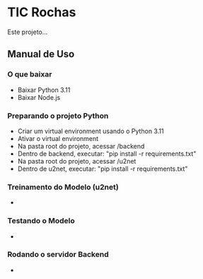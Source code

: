 # TIC Rochas

Este projeto...

## Manual de Uso

### O que baixar
- Baixar Python 3.11
- Baixar Node.js

### Preparando o projeto Python
- Criar um virtual environment usando o Python 3.11
- Ativar o virtual environment
- Na pasta root do projeto, acessar /backend
- Dentro de backend, executar: "pip install -r requirements.txt"
- Na pasta root do projeto, acessar /u2net
- Dentro de u2net, executar: "pip install -r requirements.txt"


### Treinamento do Modelo (u2net)
- 

### Testando o Modelo
-

### Rodando o servidor Backend
-
